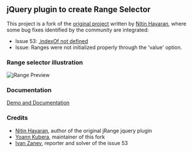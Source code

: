 ## jQuery plugin to create Range Selector

This project is a fork of the [original project](https://github.com/nitinhayaran/jRange) written by [Nitin Hayaran](https://github.com/nitinhayaran),
where some bug fixes identified by the community are integrated:

* Issue 53: [.indexOf not defined](https://github.com/nitinhayaran/jRange/issues/53)
* Issue: Ranges were not initialized properly through the 'value' option.

### Range selector illustration

![jRange Preview](http://i.imgur.com/da8uZwx.png)

### Documentation

[Demo and Documentation](http://nitinhayaran.github.io/jRange/demo/)

### Credits

* [Nitin Hayaran](https://github.com/nitinhayaran), author of the original jRange jquery plugin
* [Yoann Kubera](https://github.com/yoannkubera), maintainer of this fork
* [Ivan Zanev](https://github.com/izanev), reporter and solver of the issue 53
